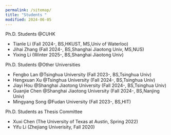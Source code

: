 ```yaml
---
permalink: /sitemap/
title: "Students "
modified: 2024-06-05
---
```


Ph.D. Students @CUHK
* Tianle Li (Fall 2024-, BS,HKUST, MS,Univ of Waterloo)
* Jihai Zhang (Fall 2024-, BS,Shanghai Jiaotong Univ, MS,NUS)
* Yixing Li (Winter 2025-, BS,Shanghai Jiaotong Univ)

Ph.D. Students @Other Universities
* Fengbo Lan @Tsinghua University (Fall 2023-, BS,Tsinghua Univ)
* Hengxuan Xu @Tsinghua University (Fall 2024-, BS,Tsinghua Univ)
* Jiayi Hou @Shanghai Jiaotong University (Fall 2024-, BS,Tsinghua Univ)
* Guanjie Chen @Shanghai Jiaotong University (Fall 2024-, BS,Nanjing Univ)
* Mingyang Song @Fudan University (Fall 2023-, BS,HIT) 

Ph.D. Students as Thesis Committee
* Xuxi Chen (The University of Texas at Austin, Spring 2022)
* Yifu Li (Zhejiang Univerisity, Fall 2020)

